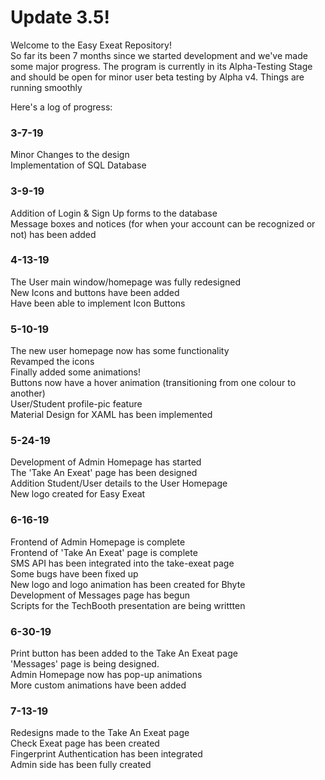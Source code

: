 # Update 3.5!
Welcome to the Easy Exeat Repository!<br>
So far its been 7 months since we started development and we've made some major progress. The program is currently in its Alpha-Testing Stage and should be open for minor user beta testing by Alpha v4. Things are running smoothly<br>

Here's a log of progress:<br>
### 3-7-19
Minor Changes to the design<br>
Implementation of SQL Database<br>

### 3-9-19
Addition of Login & Sign Up forms to the database<br>
Message boxes and notices (for when your account can be recognized or not) has been added<br>

### 4-13-19
The User main window/homepage was fully redesigned<br>
New Icons and buttons have been added<br>
Have been able to implement Icon Buttons<br>

### 5-10-19
The new user homepage now has some functionality<br>
Revamped the icons<br>
Finally added some animations!<br>
Buttons now have a hover animation (transitioning from one colour to another)<br>
User/Student profile-pic feature<br>
Material Design for XAML has been implemented<br>

### 5-24-19
Development of Admin Homepage has started<br>
The 'Take An Exeat' page has been designed<br>
Addition Student/User details to the User Homepage<br>
New logo created for Easy Exeat<br>

### 6-16-19
Frontend of Admin Homepage is complete<br>
Frontend of 'Take An Exeat' page is complete<br>
SMS API has been integrated into the take-exeat page<br>
Some bugs have been fixed up<br>
New logo and logo animation has been created for Bhyte<br>
Development of Messages page has begun<br>
Scripts for the TechBooth presentation are being writtten<br>

### 6-30-19
Print button has been added to the Take An Exeat page<br>
'Messages' page is being designed.<br>
Admin Homepage now has pop-up animations<br>
More custom animations have been added<br>

### 7-13-19
Redesigns made to the Take An Exeat page<br>
Check Exeat page has been created<br>
Fingerprint Authentication has been integrated<br>
Admin side has been fully created<br>
